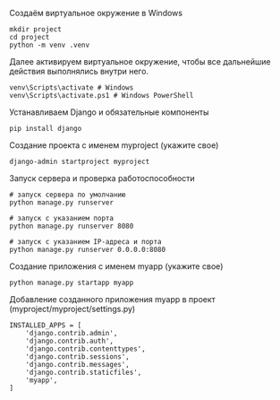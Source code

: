 Создаём виртуальное окружение в Windows
```
mkdir project
cd project
python -m venv .venv
```
Далее активируем виртуальное окружение, чтобы все дальнейшие действия
выполнялись внутри него.
```
venv\Scripts\activate # Windows
venv\Scripts\activate.ps1 # Windows PowerShell
```
Устанавливаем Django и обязательные компоненты
```
pip install django
```
Создание проекта с именем myproject (укажите свое)
```
django-admin startproject myproject 
```
Запуск сервера и проверка работоспособности
```
# запуск сервера по умолчанию
python manage.py runserver 

# запуск с указанием порта
python manage.py runserver 8080 

# запуск с указанием IP-адреса и порта
python manage.py runserver 0.0.0.0:8080 
```
Создание приложения с именем myapp (укажите свое)
``` 
python manage.py startapp myapp
```
Добавление созданного приложения myapp в проект (myproject/myproject/settings.py)
```
INSTALLED_APPS = [
    'django.contrib.admin',
    'django.contrib.auth',
    'django.contrib.contenttypes',
    'django.contrib.sessions',
    'django.contrib.messages',
    'django.contrib.staticfiles',
    'myapp',
]
```